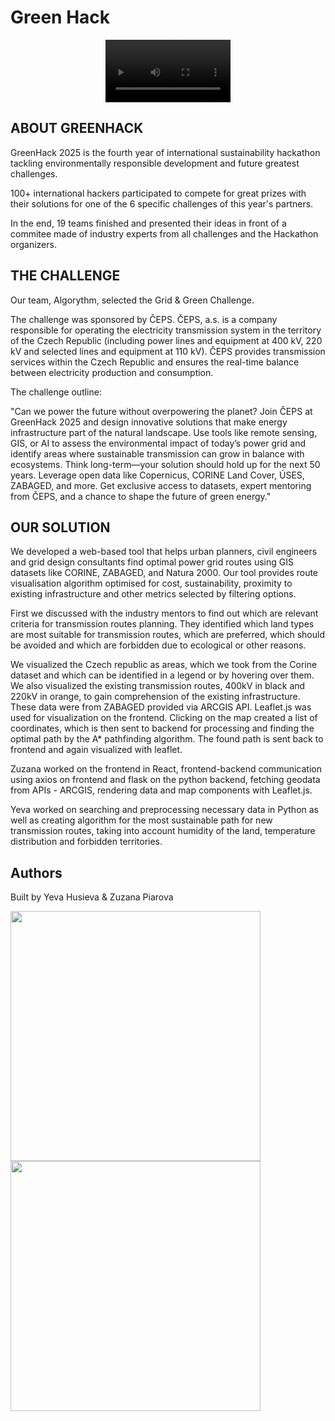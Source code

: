 # Green Hack

<div align="center">
  <video  width="200" src="https://github.com/user-attachments/assets/0c801803-dacd-43de-992d-6661602271d2" autoplay />
</div>

## ABOUT GREENHACK

GreenHack 2025 is the fourth year of international sustainability hackathon tackling environmentally responsible development and future greatest challenges.

100+ international hackers participated to compete for great prizes with their solutions for one of the 6 specific challenges of this year's partners.

In the end, 19 teams finished and presented their ideas in front of a commitee made of industry experts from all challenges and the Hackathon organizers.

## THE CHALLENGE

Our team, Algorythm, selected the Grid & Green Challenge.

The challenge was sponsored by ČEPS. ČEPS, a.s. is a company responsible for operating the electricity transmission system in the territory of the Czech Republic (including power lines and equipment at 400 kV, 220 kV and selected lines and equipment at 110 kV). ČEPS provides transmission services within the Czech Republic and ensures the real-time balance between electricity production and consumption.

The challenge outline:

"Can we power the future without overpowering the planet? Join ČEPS at GreenHack 2025 and design innovative solutions that make energy infrastructure part of the natural landscape. Use tools like remote sensing, GIS, or AI to assess the environmental impact of today’s power grid and identify areas where sustainable transmission can grow in balance with ecosystems. Think long-term—your solution should hold up for the next 50 years. Leverage open data like Copernicus, CORINE Land Cover, ÚSES, ZABAGED, and more. Get exclusive access to datasets, expert mentoring from ČEPS, and a chance to shape the future of green energy."

## OUR SOLUTION

We developed a web-based tool that helps urban planners, civil engineers and grid design consultants find optimal power grid routes using GIS datasets like CORINE, ZABAGED, and Natura 2000. Our tool provides route visualisation algorithm optimised for cost, sustainability, proximity to existing infrastructure and other metrics selected by filtering options.

First we discussed with the industry mentors to find out which are relevant criteria for transmission routes planning. They identified which land types are most suitable for transmission routes, which are preferred, which should be avoided and which are forbidden due to ecological or other reasons.

We visualized the Czech republic as areas, which we took from the Corine dataset and which can be identified in a legend or by hovering over them. We also visualized the existing transmission routes, 400kV in black and 220kV in orange, to gain comprehension of the existing infrastructure. These data were from ZABAGED provided via ARCGIS API. Leaflet.js was used for visualization on the frontend. Clicking on the map created a list of coordinates, which is then sent to backend for processing and finding the optimal path by the A* pathfinding algorithm. The found path is sent back to frontend and again visualized with leaflet.

Zuzana worked on the frontend in React, frontend-backend communication using axios on frontend and flask on the python backend, fetching geodata from APIs - ARCGIS, rendering data and map components with Leaflet.js.

Yeva worked on searching and preprocessing necessary data in Python as well as creating algorithm for the most sustainable path for new transmission routes, taking into account humidity of the land, temperature distribution and forbidden territories.

## Authors

Built by Yeva Husieva & Zuzana Piarova

<img src="https://github.com/user-attachments/assets/264a30fa-686f-43ae-9e7e-3e00fb206280" width="400" />
<img src="https://github.com/user-attachments/assets/8653b677-8e2f-439f-9445-3dd5f1a5ce48" width="400" />
